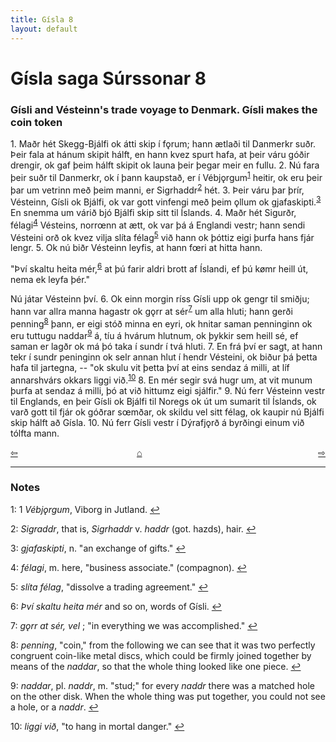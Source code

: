 ```yaml
---
title: Gísla 8
layout: default
---
```


# Gísla saga Súrssonar 8

### Gísli and Vésteinn's trade voyage to Denmark. Gísli makes the coin token

1\. Maðr hét Skegg-Bjálfi ok átti skip í f&#x1EB;rum; hann ætlaði til Danmerkr suðr. Þeir fala at hánum skipit hálft, en hann kvez spurt hafa, at þeir váru góðir drengir, ok gaf þeim hálft skipit ok launa þeir þegar meir en fullu. 2. Nú fara þeir suðr til Danmerkr, ok í þann kaupstað, er í Vébj&#x1EB;rgum<sup id="a1">[1](#myfootnote1)</sup> heitir, ok eru þeir þar um vetrinn með þeim manni, er Sigrhaddr<sup id="a2">[2](#myfootnote2)</sup> hét. 3. Þeir váru þar þrír, Vésteinn, Gísli ok Bjálfi, ok var gott vinfengi með þeim &#x1EB;llum ok gjafaskipti.<sup id="a3">[3](#myfootnote3)</sup> En snemma um várið bjó Bjálfi skip sitt til Íslands. 4. Maðr hét Sigurðr, félagi<sup id="a4">[4](#myfootnote4)</sup> Vésteins, norr&oelig;nn at ætt, ok var þá á Englandi vestr; hann sendi Vésteini orð ok kvez vilja slíta félag<sup id="a5">[5](#myfootnote5)</sup> við hann ok þóttiz eigi þurfa hans fjár lengr. 5. Ok nú biðr Vésteinn leyfis, at hann f&oelig;ri at hitta hann.

"Því skaltu heita mér,<sup id="a6">[6](#myfootnote6)</sup> at þú farir aldri brott af Íslandi, ef þú k&oslash;mr heill út, nema ek leyfa þér."

Nú játar Vésteinn því. 6. Ok einn morgin ríss Gísli upp ok gengr til smiðju; hann var allra manna hagastr ok g&#x1EB;rr at sér<sup id="a7">[7](#myfootnote7)</sup> um alla hluti; hann gerði penning<sup id="a8">[8](#myfootnote8)</sup> þann, er eigi stóð minna en eyri, ok hnitar saman penninginn ok eru tuttugu naddar<sup id="a9">[9](#myfootnote9)</sup> á, tíu á hvárum hlutnum, ok þykkir sem heill sé, ef saman er lagðr ok má þó taka í sundr í tvá hluti. 7. En frá því er sagt, at hann tekr í sundr peninginn ok selr annan hlut í hendr Vésteini, ok biður þá þetta hafa til jartegna, -- "ok skulu vit þetta því at eins sendaz á milli, at líf annarshvárs okkars liggi við.<sup id="a10">[10](#myfootnote10)</sup> 8. En mér segir svá hugr um, at vit munum þurfa at sendaz á milli, þó at við hittumz eigi sjálfir." 9. Nú ferr Vésteinn vestr til Englands, en þeir Gísli ok Bjálfi til Noregs ok út um sumarit til Íslands, ok varð gott til fjár ok góðrar s&oelig;mðar, ok skildu vel sitt félag, ok kaupir nú Bjálfi skip hálft að Gísla. 10. Nú ferr Gísli vestr í Dýrafj&#x1EB;rð á byrðingi einum við tólfta mann.

<div style="float: left"><a href="http://rcblack.net/Gisla_saga/Gisla_7">⇦</a></div>
<div style="float: right"><a href="http://rcblack.net/Gisla_saga/Gisla_9">⇨</a></div>
<div style="margin: 0 auto; width: 100px;"><a href="http://rcblack.net/Gisla_saga/Gisla_home">&#8962;</a></div>

---

### Notes

<a name="myfootnote1" id="f1">1</a>:
1 _Vébj&#x1EB;rgum_, Viborg in Jutland.
[↩](#a1)

<a name="myfootnote2" id="f2">2</a>:
 _Sigraddr_, that is, _Sigrhaddr_ v. _haddr_ (got. hazds), hair.
[↩](#a2)

<a name="myfootnote3" id="f3">3</a>:
 _gjafaskipti_, n. "an exchange of gifts."
[↩](#a3)

<a name="myfootnote4" id="f4">4</a>:
 _félagi_, m. here, "business associate." (compagnon).
[↩](#a4)

<a name="myfootnote5" id="f5">5</a>:
 _slíta félag_, "dissolve a trading agreement."
[↩](#a5)

<a name="myfootnote6" id="f6">6</a>:
 _Því skaltu heita mér_ and so on, words of Gísli.
[↩](#a6)

<a name="myfootnote7" id="f7">7</a>:
 _g&#x1EB;rr at sér, vel_ ; "in everything we was accomplished."
[↩](#a7)

<a name="myfootnote8" id="f8">8</a>:
 _penning_, "coin," from the following we can see that it was two perfectly congruent coin-like metal discs, which could be firmly joined together by means of the _naddar_, so that the whole thing looked like one piece.
[↩](#a8)

<a name="myfootnote9" id="f9">9</a>:
 _naddar_, pl. _naddr_, m. "stud;" for every _naddr_ there was a matched hole on the other disk. When the whole thing was put together, you could not see a hole, or a _naddr_.
[↩](#a9)

<a name="myfootnote10" id="f10">10</a>:
 _liggi við_, "to hang in mortal danger."
[↩](#a10)
